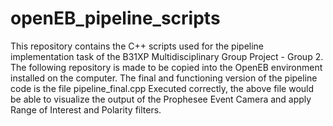 # openEB_pipeline_scripts

This repository contains the C++ scripts used for the pipeline implementation task of the B31XP Multidisciplinary Group Project - Group 2.
The following repository is made to be copied into the OpenEB environment installed on the computer.
The final and functioning version of the pipeline code is the file pipeline_final.cpp
Executed correctly, the above file would be able to visualize the output of the Prophesee Event Camera and apply Range of Interest and Polarity filters.
